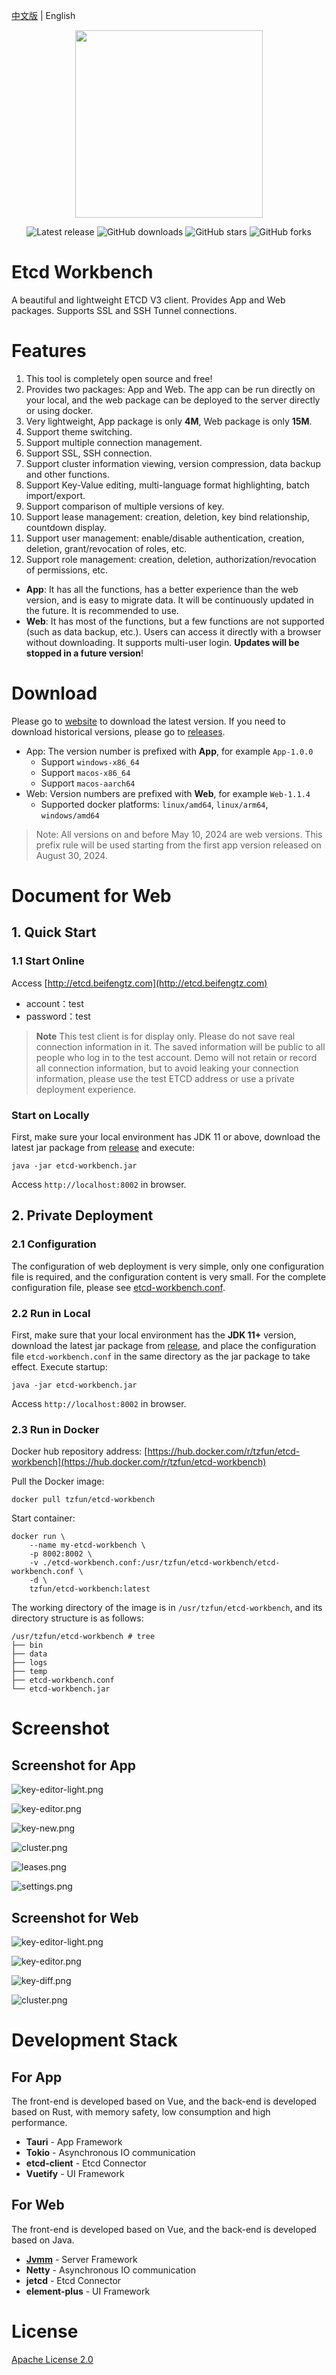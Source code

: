 [中文版](./README_ZH.md) | English

<div align=center>
<img src=app/src-tauri/icons/macos/icon.png width=300/>

</div>

<div align=center>

![Latest release](https://img.shields.io/github/release/tzfun/etcd-workbench) ![GitHub downloads](https://img.shields.io/github/downloads/tzfun/etcd-workbench/total) ![GitHub stars](https://img.shields.io/github/stars/tzfun/etcd-workbench) ![GitHub forks](https://img.shields.io/github/forks/tzfun/etcd-workbench)

</div>

# Etcd Workbench

A beautiful and lightweight ETCD V3 client. Provides App and Web packages. Supports SSL and SSH Tunnel connections.

# Features

1. This tool is completely open source and free!
2. Provides two packages: App and Web. The app can be run directly on your local, and the web package can be deployed to the server directly or using docker.
3. Very lightweight, App package is only **4M**, Web package is only **15M**.
4. Support theme switching.
5. Support multiple connection management.
6. Support SSL, SSH connection.
7. Support cluster information viewing, version compression, data backup and other functions.
8. Support Key-Value editing, multi-language format highlighting, batch import/export.
9. Support comparison of multiple versions of key.
10. Support lease management: creation, deletion, key bind relationship, countdown display.
11. Support user management: enable/disable authentication, creation, deletion, grant/revocation of roles, etc.
12. Support role management: creation, deletion, authorization/revocation of permissions, etc.

- **App**: It has all the functions, has a better experience than the web version, and is easy to migrate data. It will be continuously updated in the future. It is recommended to use.
- **Web**: It has most of the functions, but a few functions are not supported (such as data backup, etc.). Users can access it directly with a browser without downloading. It supports multi-user login. **Updates will be stopped in a future version**!

# Download

Please go to [website](https://tzfun.github.io/etcd-workbench/) to download the latest version. If you need to download historical versions, please go to [releases](https://github.com/tzfun/etcd-workbench/releases).

- App: The version number is prefixed with **App**, for example `App-1.0.0`
    - Support `windows-x86_64`
    - Support `macos-x86_64`
    - Support `macos-aarch64`
- Web: Version numbers are prefixed with **Web**, for example `Web-1.1.4`
    - Supported docker platforms: `linux/amd64`, `linux/arm64`, `windows/amd64`

> Note: All versions on and before May 10, 2024 are web versions. This prefix rule will be used starting from the first app version released on August 30, 2024.

# Document for Web

## 1. Quick Start

### 1.1 Start Online

Access [http://etcd.beifengtz.com](http://etcd.beifengtz.com)

* account：test
* password：test

> **Note** This test client is for display only. Please do not save real connection information in it. The saved information will be public to all people who log in to the test account.
> Demo will not retain or record all connection information, but to avoid leaking your connection information, please use the test ETCD address or use a private deployment experience.

### Start on Locally

First, make sure your local environment has JDK 11 or above, download the latest jar package from [release](https://github.com/tzfun/etcd-workbench/releases) and execute:

```shell
java -jar etcd-workbench.jar
```

Access `http://localhost:8002` in browser.

## 2. Private Deployment

### 2.1 Configuration

The configuration of web deployment is very simple, only one configuration file is required, and the configuration content is very small. For the complete configuration file, please see [etcd-workbench.conf](server/src/main/resources/etcd-workbench.conf).

### 2.2 Run in Local

First, make sure that your local environment has the **JDK 11+** version, download the latest jar package from [release](https://github.com/tzfun/etcd-workbench/releases), and place the configuration file `etcd-workbench.conf` in the same directory as the jar package to take effect. Execute startup:

```shell
java -jar etcd-workbench.jar
```

Access `http://localhost:8002` in browser.

### 2.3 Run in Docker

Docker hub repository address: [https://hub.docker.com/r/tzfun/etcd-workbench](https://hub.docker.com/r/tzfun/etcd-workbench)

Pull the Docker image:

```shell
docker pull tzfun/etcd-workbench
```

Start container:

```shell
docker run \
    --name my-etcd-workbench \
    -p 8002:8002 \
    -v ./etcd-workbench.conf:/usr/tzfun/etcd-workbench/etcd-workbench.conf \
    -d \
    tzfun/etcd-workbench:latest
```

The working directory of the image is in `/usr/tzfun/etcd-workbench`, and its directory structure is as follows:

```
/usr/tzfun/etcd-workbench # tree
├── bin
├── data
├── logs
├── temp
├── etcd-workbench.conf
└── etcd-workbench.jar
```

# Screenshot

## Screenshot for App

![key-editor-light.png](screenshot/app/key-editor-light.png)

![key-editor.png](screenshot/app/key-editor.png)

![key-new.png](screenshot/app/key-new.png)

![cluster.png](screenshot/app/cluster.png)

![leases.png](screenshot/app/leases.png)

![settings.png](screenshot/app/settings.png)

## Screenshot for Web

![key-editor-light.png](screenshot/web/key-editor-light.png)

![key-editor.png](screenshot/web/key-editor.png)

![key-diff.png](screenshot/web/key-diff.png)

![cluster.png](screenshot/web/cluster.png)

# Development Stack

## For App

The front-end is developed based on Vue, and the back-end is developed based on Rust, with memory safety, low consumption and high performance.

- **Tauri** - App Framework
- **Tokio** - Asynchronous IO communication
- **etcd-client** - Etcd Connector
- **Vuetify** - UI Framework

## For Web

The front-end is developed based on Vue, and the back-end is developed based on Java.

- **[Jvmm](https://github.com/tzfun/jvmm)** - Server Framework
- **Netty** - Asynchronous IO communication
- **jetcd** - Etcd Connector
- **element-plus** - UI Framework

# License

[Apache License 2.0](LICENSE)